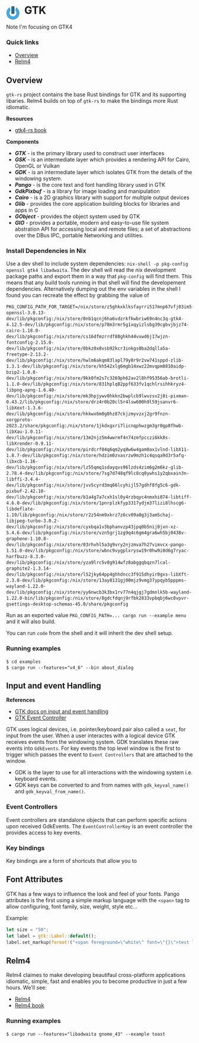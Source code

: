 # GTK <img style="margin: 6px 13px 0px 0px" align="left" src="../../../data/images/logo_36x36.png" />

Note I'm focusing on GTK4

### Quick links
* [Overview](#overview)
* [Relm4](#relm4)

## Overview
`gtk-rs` project contains the base Rust bindings for GTK and its supporting libaries. Relm4 builds on 
top of `gtk-rs` to make the bindings more Rust idiomatic.

**Resources**
* [gtk4-rs book](https://gtk-rs.org/gtk4-rs/stable/latest/book/)

**Components**
* ***GTK*** - is the primary library used to construct user interfaces
* ***GSK*** - is an intermediate layer which provides a rendering API for Cairo, OpenGL or Vulkan
* ***GDK*** - is an intermediate layer which isolates GTK from the details of the windowing system.
* ***Pango*** - is the core text and font handling library used in GTK
* ***GdkPixbuf*** - is a library for image loading and manipulation
* ***Cairo*** - is a 2D graphics library with support for multiple output devices
* ***Glib*** - provides the core application building blocks for libraries and apps in C
* ***GObject*** - provides the object system used by GTK
* ***GIO*** - provides a portable, modern and easy-to-use file system abstration API for accessing local 
        and remote files; a set of abstractions over the DBus IPC, portable Networking and utilities.

### Install Dependencies in Nix
Use a dev shell to include system dependencies: `nix-shell -p pkg-config openssl gtk4 libadwaita`. 
The dev shell will read the nix development package paths and export them in a way that `pkg-config` 
will find them. This means that any build tools running in that shell will find the developement 
dependencies. Alternatively dumping out the env variables in the shell I found you can recreate the 
effect by grabbing the value of
```
PKG_CONFIG_PATH_FOR_TARGET=/nix/store/z5ghkxklksfayrri517mnp67vfj03im5-openssl-3.0.13-dev/lib/pkgconfig:/nix/store/0nb1qcnj6ha6vdzrkfkwbriw69n4nc3q-gtk4-4.12.5-dev/lib/pkgconfig:/nix/store/p78m3rmr5g1xqyizlsbg39cgbvjbjz74-cairo-1.18.0-dev/lib/pkgconfig:/nix/store/cs16dfmzrrdf88ghkh44vxwd6j17wjzn-fontconfig-2.15.0-dev/lib/pkgconfig:/nix/store/0bkz0x8vsb92kcr3inkgs0ba2dqlla5a-freetype-2.13.2-dev/lib/pkgconfig:/nix/store/hwlm6akqm83lapl79y8r9r2vw741sppd-zlib-1.3.1-dev/lib/pkgconfig:/nix/store/kh542xlg6mgb14xwz22mvqpm8810aidp-bzip2-1.0.8-dev/lib/pkgconfig:/nix/store/9kk0fm2s7c3269ph62av2l8hf95356ab-brotli-1.1.0-dev/lib/pkgconfig:/nix/store/831hplq82ppf633fv1qchlrsihhkryz4-libpng-apng-1.6.40-dev/lib/pkgconfig:/nix/store/mk3hpjywv0hkkn2bwplcb9lwvzsv2j0i-pixman-0.43.2/lib/pkgconfig:/nix/store/drz4r0b20cl5r4lsw600h9l59jsanvr6-libXext-1.3.6-dev/lib/pkgconfig:/nix/store/hkkwx6m0g0hz87ckjzmyvzxj2gr9fnzn-xorgproto-2023.2/share/pkgconfig:/nix/store/1jkdxgxri7licnqphwzgm3gr0gp8fhwb-libXau-1.0.11-dev/lib/pkgconfig:/nix/store/13m2njz5m4wwrmf4n74zmfpcczi6kk8s-libXrender-0.9.11-dev/lib/pkgconfig:/nix/store/pirdcrf04q6qm2yq8w6w4gam0ax1vlnd-libX11-1.8.7-dev/lib/pkgconfig:/nix/store/hdzim0zvasrzw9mzh1c4qsqa9d3r5afq-libxcb-1.16-dev/lib/pkgconfig:/nix/store/lz55qmq1sdayqvs96lzds4zim6g2m6kz-glib-2.78.4-dev/lib/pkgconfig:/nix/store/7sg7d748qf9lc8cq0ywhs1y2qbxain3n-libffi-3.4.4-dev/lib/pkgconfig:/nix/store/jvv5cyrd3mq66lcyhijl57gdhf8fg5c6-gdk-pixbuf-2.42.10-dev/lib/pkgconfig:/nix/store/b1a4g7a7cxh1sl0y4rzbqyc4nmxhi874-libtiff-4.6.0-dev/lib/pkgconfig:/nix/store/1pnrplzkfyp3317ydjm37lizi8lhscg6-libdeflate-1.19/lib/pkgconfig:/nix/store/r2z54nm9xkrz7z6cv09a0g3j3am5chaj-libjpeg-turbo-3.0.2-dev/lib/pkgconfig:/nix/store/cyxbqa1v3bphanvzp43jpq0b5nij0jxn-xz-5.4.6-dev/lib/pkgconfig:/nix/store/vzn5grj1zg9q4c6gm4gra6wh5bj0438v-graphene-1.10.8-dev/lib/pkgconfig:/nix/store/03rhvhl5a3g9vry2njzmva7h27vimvcx-pango-1.51.0-dev/lib/pkgconfig:/nix/store/wbnc9vygplxrysw19r0hw9i0d6g7ryac-harfbuzz-8.3.0-dev/lib/pkgconfig:/nix/store/yza9lrc5v8g914wfz8abggqbqzn7lcal-graphite2-1.3.14-dev/lib/pkgconfig:/nix/store/l52jky64pp4ghhdncc3f915dhyir0gxs-libXft-2.3.8-dev/lib/pkgconfig:/nix/store/13ay8131gj00mjz9vmg37ypqyb5pppms-wayland-1.22.0-dev/lib/pkgconfig:/nix/store/yy6nwcb3k3bx1rv77n4qjgj7gdmnlk5b-wayland-1.22.0-bin/lib/pkgconfig:/nix/store/8gdcfdqnj9rfbk2833vpbqbj6wc0vpvr-gsettings-desktop-schemas-45.0/share/pkgconfig
```
Run as an exported value `PKG_CONFIG_PATH=... cargo run --example menu` and it will also build.

You can run `code` from the shell and it will inherit the dev shell setup.

### Running examples
```
$ cd examples
$ cargo run --features="v4_6" --bin about_dialog
```

## Input and event Handling
**References**
* [GTK docs on input and event handling](https://docs.gtk.org/gtk4/input-handling.html)
* [GTK Event Controller](https://docs.gtk.org/gtk4/class.EventController.html)

GTK uses logical devices, i.e. pointer/keyboard pair also called a `seat`, for input from the user. 
When a user interactes with a logical device GTK receives events from the windowing system. GDK 
translates these raw events into `GdkEvents`. For key events the top level window is the first to 
trigger which passes the event to `Event Controllers` that are attached to the window. 

* GDK is the layer to use for all interactions with the windowing system i.e. keyboard events.
* GDK keys can be converted to and from names with `gdk_keyval_name()` and `gdk_keyval_from_name()`.

### Event Controllers
Event controllers are standalone objects that can perform specific actions upon received GdkEvents. 
The `EventControllerKey` is an event controller the provides access to key events.

### Key bindings
Key bindings are a form of shortcuts that allow you to 

## Font Attributes
GTK has a few ways to influence the look and feel of your fonts. Pango attributes is the first using 
a simple markup language with the `<span>` tag to allow configuring, font family, size, weight, style 
etc...

Example:
```rust
let size = "50";
let label = gtk::Label::default();
label.set_markup(format!("<span foreground=\"white\" font=\"{}\">test label</span>", size).as_str());
```

## Relm4
Relm4 claimes to make developing beautifaul cross-platform applications idiomatic, simple, fast and 
enables you to become productive in just a few hours. We'll see:

* [Relm4](https://relm4.org/)
* [Relm4 book](https://relm4.org/book/stable/)

### Running examples
```
$ cargo run --features="libadwaita gnome_43" --example toast
```


